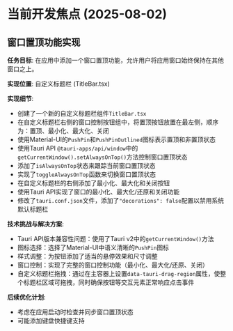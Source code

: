 # 当前开发焦点 (2025-08-02)

## 窗口置顶功能实现

**任务目标**: 在应用中添加一个窗口置顶功能，允许用户将应用窗口始终保持在其他窗口之上。

**实现位置**: 自定义标题栏 (TitleBar.tsx)

**实现细节**:
- 创建了一个新的自定义标题栏组件`TitleBar.tsx`
- 在自定义标题栏右侧的窗口控制按钮组中，将置顶按钮放置在最左侧，顺序为：置顶、最小化、最大化、关闭
- 使用Material-UI的`PushPin`和`PushPinOutlined`图标表示置顶和非置顶状态
- 使用Tauri API `@tauri-apps/api/window`中的`getCurrentWindow().setAlwaysOnTop()`方法控制窗口置顶状态
- 添加了`isAlwaysOnTop`状态来跟踪当前窗口置顶状态
- 实现了`toggleAlwaysOnTop`函数来切换窗口置顶状态
- 在自定义标题栏的右侧添加了最小化、最大化和关闭按钮
- 使用Tauri API实现了窗口的最小化、最大化/还原和关闭功能
- 修改了`tauri.conf.json`文件，添加了`"decorations": false`配置以禁用系统默认标题栏

**技术挑战与解决方案**:
- Tauri API版本兼容性问题：使用了Tauri v2中的`getCurrentWindow()`方法
- 图标选择：选择了Material-UI中语义清晰的`PushPin`图标
- 样式调整：为按钮添加了适当的悬停效果和尺寸调整
- 窗口控制：实现了完整的窗口控制功能（最小化、最大化/还原、关闭）
- 自定义标题栏拖拽：通过在主容器上设置`data-tauri-drag-region`属性，使整个标题栏区域可拖拽，同时确保按钮等交互元素正常响应点击事件

**后续优化计划**:
- 考虑在应用启动时检查并同步窗口置顶状态
- 可能添加键盘快捷键支持
